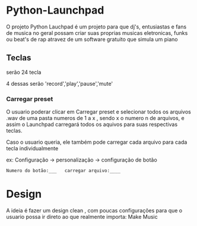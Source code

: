 # Python-Launchpad

O projeto Python Lauchpad é um projeto para que dj's, entusiastas e fans de musica no geral possam criar suas proprias musicas eletronicas, funks ou beat's de rap atravez de um software gratuito que simula um piano

## Teclas
serão 24 tecla

4 dessas serão 'record','play','pause','mute'


### Carregar preset
O usuario poderar clicar em Carregar preset e selecionar todos os arquivos .wav de uma pasta numeros de 1 a x , sendo x o numero n de arquivos, e assim o Launchpad carregará todos os aquivos para suas respectivas teclas.

Caso o usuario queria, ele também pode carregar cada arquivo para cada tecla individualmente

ex:
Configuração -> personalização -> configuração de botão 

```
Numero do botão:___   carregar arquivo:____
```

# Design 

A ideia é fazer um design clean , com poucas configurações para que o usuario possa ir direto ao que realmente importa: Make Music

